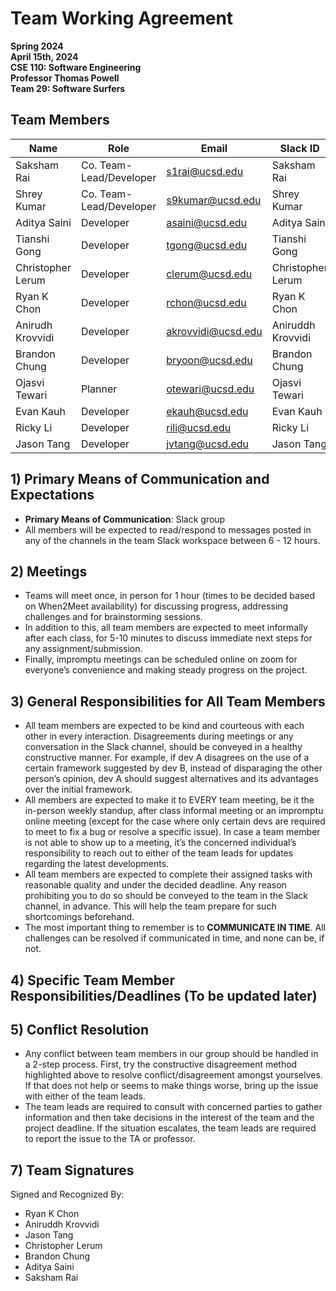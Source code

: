 # Team Working Agreement
**Spring 2024**  
**April 15th, 2024**  
**CSE 110: Software Engineering**  
**Professor Thomas Powell**  
**Team 29: Software Surfers**

## Team Members
| Name             | Role                    | Email           | Slack ID         |
|------------------|-------------------------|-----------------|------------------|
| Saksham Rai      | Co. Team-Lead/Developer | s1rai@ucsd.edu  | Saksham Rai      |
| Shrey Kumar      | Co. Team-Lead/Developer | s9kumar@ucsd.edu| Shrey Kumar      |
| Aditya Saini     | Developer               | asaini@ucsd.edu | Aditya Saini     |
| Tianshi Gong     | Developer               | tgong@ucsd.edu  | Tianshi Gong     |
| Christopher Lerum| Developer               | clerum@ucsd.edu | Christopher Lerum|
| Ryan K Chon      | Developer               | rchon@ucsd.edu  | Ryan K Chon      |
| Anirudh Krovvidi | Developer               | akrovvidi@ucsd.edu | Aniruddh Krovvidi |
| Brandon Chung    | Developer               | bryoon@ucsd.edu | Brandon Chung    |
| Ojasvi Tewari    | Planner                 | otewari@ucsd.edu| Ojasvi Tewari    |
| Evan Kauh        | Developer               | ekauh@ucsd.edu  | Evan Kauh        |
| Ricky Li         | Developer               | rili@ucsd.edu   | Ricky Li         |
| Jason Tang       | Developer               | jvtang@ucsd.edu | Jason Tang       |

## 1) Primary Means of Communication and Expectations
- **Primary Means of Communication**: Slack group 
- All members will be expected to read/respond to messages posted in any of the channels in the team Slack workspace between 6 - 12 hours.

## 2) Meetings
- Teams will meet once, in person for 1 hour (times to be decided based on When2Meet availability) for discussing progress, addressing challenges and for brainstorming sessions.
- In addition to this, all team members are expected to meet informally after each class, for 5-10 minutes to discuss immediate next steps for any assignment/submission.
- Finally, impromptu meetings can be scheduled online on zoom for everyone’s convenience and making steady progress on the project.

## 3) General Responsibilities for All Team Members
- All team members are expected to be kind and courteous with each other in every interaction. Disagreements during meetings or any conversation in the Slack channel, should be conveyed in a healthy constructive manner.
  For example, if dev A disagrees on the use of a certain framework suggested by dev B, instead of disparaging the other person’s opinion, dev A should suggest alternatives and its advantages over the initial framework.
- All members are expected to make it to EVERY team meeting, be it the in-person weekly standup, after class informal meeting or an impromptu online meeting (except for the case where only certain devs are required to meet to fix a bug or resolve a specific issue). In case a team member is not able to show up to a meeting, it’s the concerned individual’s responsibility to reach out to either of the team leads for updates regarding the latest developments.
- All team members are expected to complete their assigned tasks with reasonable quality and under the decided deadline. Any reason prohibiting you to do so should be conveyed to the team in the Slack channel, in advance. This will help the team prepare for such shortcomings beforehand.
- The most important thing to remember is to **COMMUNICATE IN TIME**. All challenges can be resolved if communicated in time, and none can be, if not.

## 4) Specific Team Member Responsibilities/Deadlines (To be updated later)

## 5) Conflict Resolution
- Any conflict between team members in our group should be handled in a 2-step process. First, try the constructive disagreement method highlighted above to resolve conflict/disagreement amongst yourselves. If that does not help or seems to make things worse, bring up the issue with either of the team leads.
- The team leads are required to consult with concerned parties to gather information and then take decisions in the interest of the team and the project deadline. If the situation escalates, the team leads are required to report the issue to the TA or professor.

## 7) Team Signatures
Signed and Recognized By:  
- Ryan K Chon  
- Aniruddh Krovvidi  
- Jason Tang  
- Christopher Lerum  
- Brandon Chung  
- Aditya Saini  
- Saksham Rai  
